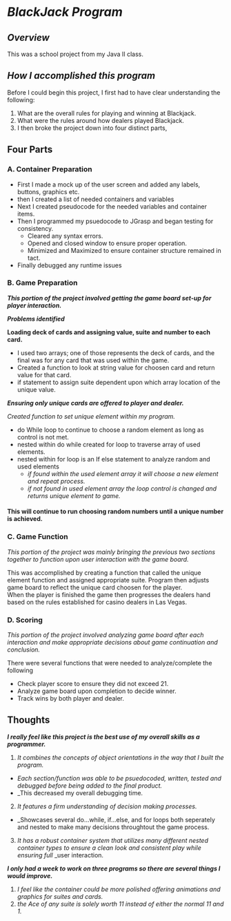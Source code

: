 # **_BlackJack Program_**

## **_Overview_**
This was a school project from my Java II class.  

## **_How I accomplished this program_**

Before I could begin this project, I first had to have clear understanding the following: 
1. What are the overall rules for playing and winning at Blackjack.  
2. What were the rules around how dealers played Blackjack. 
3. I then broke the project down into four distinct parts, 

## **Four Parts** 

  ### A. Container Preparation
   * First I made a mock up of the user screen and added any labels, buttons, graphics etc.  
   * then I created a list of needed containers and variables 
   * Next I created pseudocode for the needed variables and container items.  
   * Then I programmed my psuedocode to JGrasp and began testing for consistency. 
     - Cleared any syntax errors. 
     - Opened and closed window to ensure proper operation.
     - Minimized and Maximized to ensure container structure remained in tact.  
   * Finally debugged any runtime issues
    
  ### B. Game Preparation
   **_This portion of the project involved getting the game board set-up for player interaction._** 
    
   **_Problems identified_**
     
   **Loading deck of cards and assigning value, suite and number to each card.**
   * I used two arrays; one of those represents the deck of cards, 
   and the final was for any card that was used within the game.  
   * Created a function to look at string value for choosen card and return value for that card.
   * if statement to assign suite dependent upon which array location of the unique value.  
      
   **_Ensuring only unique cards are offered to player and dealer._** 
      
   *_Created function to set unique element within my program._* 
   * do While loop to continue to choose a random element as long as control is not met.  
   * nested within do while created for loop to traverse array of used elements.
   * nested within for loop is an If else statement to analyze random and used elements 
     - _if found within the used element array it will choose a new element and repeat process._ 
     - _if not found in used element array the loop control is changed and returns unique element to game._
      
   #### **This will continue to run choosing random numbers until a unique number is achieved.**
      
  ### C. Game Function
  
  _This portion of the project was mainly bringing the previous two sections together to function upon user interaction with the game board._
  
  This was accomplished by creating a function that called the unique element function and assigned appropriate suite.
    Program then adjusts game board to reflect the unique card choosen for the player.  
      When the player is finished the game then progresses the dealers hand based on the rules established 
      for casino dealers in Las Vegas.  
        
    
  ### D. Scoring
  
  _This portion of the project involved analyzing game board after each interaction and make appropriate decisions about game continuation and conclusion._
  
  There were several functions that were needed to analyze/complete the following
   * Check player score to ensure they did not exceed 21.  
   * Analyze game board upon completion to decide winner.  
   * Track wins by both player and dealer. 

## Thoughts   
**_I really feel like this project is the best use of my overall skills as a programmer._**
1. _It combines the concepts of object orientations in the way that I built the program._ 
 * _Each section/function was able to be psuedocoded, written, tested and debugged before being added to the final product._ 
 * _This decreased my overall debugging time.  
2. _It features a firm understanding of decision making processes._ 
 * _Showcases several do...while, if...else, and for loops both seperately and nested to make many decisions throughtout the game process.
3. _It has a robust container system that utilizes many different nested container types to ensure a clean look and consistent play while ensuring full_
_user interaction.    

**_I only had a week to work on three programs so there are several things I would improve._**
1. _I feel like the container could be more polished offering animations and graphics for suites and cards._
2. _the Ace of any suite is solely worth 11 instead of either the normal 11 and 1._
 






